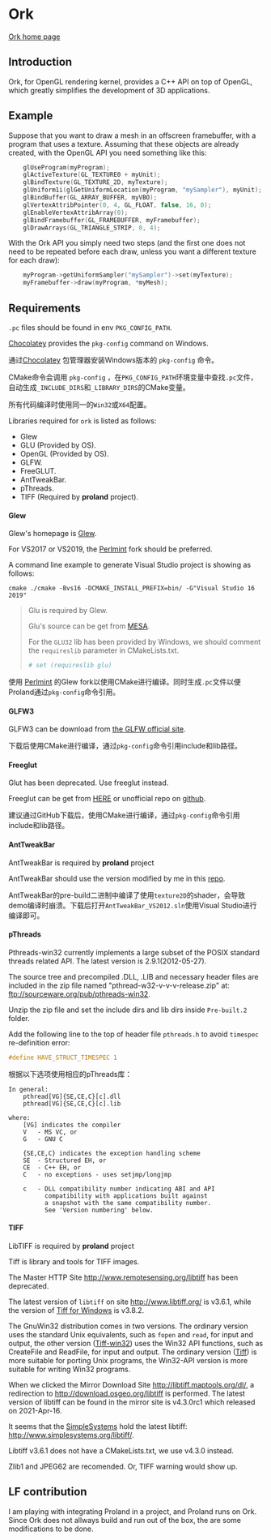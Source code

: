# Ork

[Ork home page](http://ork.gforge.inria.fr/)

## Introduction

Ork, for OpenGL rendering kernel, provides a C++ API on top of OpenGL, which greatly simplifies the development of 3D applications.

## Example 

Suppose that you want to draw a mesh in an offscreen framebuffer, with a program that uses a texture. Assuming that these objects are already created, with the OpenGL API you need something like this:

```C++
    glUseProgram(myProgram);
    glActiveTexture(GL_TEXTURE0 + myUnit);
    glBindTexture(GL_TEXTURE_2D, myTexture);
    glUniform1i(glGetUniformLocation(myProgram, "mySampler"), myUnit);
    glBindBuffer(GL_ARRAY_BUFFER, myVBO);
    glVertexAttribPointer(0, 4, GL_FLOAT, false, 16, 0);
    glEnableVertexAttribArray(0);
    glBindFramebuffer(GL_FRAMEBUFFER, myFramebuffer);
    glDrawArrays(GL_TRIANGLE_STRIP, 0, 4);
```

With the Ork API you simply need two steps (and the first one does not need to be repeated before each draw, unless you want a different texture for each draw):

```C++
    myProgram->getUniformSampler("mySampler")->set(myTexture);
    myFramebuffer->draw(myProgram, *myMesh);
```

## Requirements

`.pc` files should be found in env `PKG_CONFIG_PATH`.

[Chocolatey](https://chocolatey.org/) provides the `pkg-config` command on Windows.

通过[Chocolatey](https://chocolatey.org/) 包管理器安装Windows版本的 `pkg-config` 命令。

CMake命令会调用 `pkg-config` ，在`PKG_CONFIG_PATH`环境变量中查找`.pc`文件，自动生成`_INCLUDE_DIRS`和`_LIBRARY_DIRS`的CMake变量。

所有代码编译时使用同一的`Win32`或`X64`配置。

Libraries required for `ork` is listed as follows:

- Glew
- GLU (Provided by OS).
- OpenGL (Provided by OS).
- GLFW.
- FreeGLUT.
- AntTweakBar.
- pThreads.
- TIFF (Required by **proland** project).

#### Glew

Glew's homepage is [Glew](http://glew.sourceforge.net/).

For VS2017 or VS2019, the [Perlmint](https://github.com/Perlmint/glew-cmake) fork should be preferred.

A command line example to generate Visual Studio project is showing as follows:

```batch
cmake ./cmake -Bvs16 -DCMAKE_INSTALL_PREFIX=bin/ -G"Visual Studio 16 2019"
```

> Glu is required by Glew.
>
> Glu's source can be get from [MESA](https://gitlab.freedesktop.org/mesa/glu).
>
> For the `GLU32` lib has been provided by Windows, we should comment the `requireslib` parameter in CMakeLists.txt.
>
> ```cmake
> # set (requireslib glu)
> ```

使用 [Perlmint](https://github.com/Perlmint/glew-cmake) 的Glew fork以使用CMake进行编译。同时生成`.pc`文件以便Proland通过`pkg-config`命令引用。

#### GLFW3

GLFW3 can be download from [the GLFW official site](https://www.glfw.org/).

下载后使用CMake进行编译，通过`pkg-config`命令引用include和lib路径。

#### Freeglut

Glut has been deprecated. Use freeglut instead.

Freeglut can be get from [HERE](http://freeglut.sourceforge.net/index.php#download) or unofficial repo on [github](https://github.com/dcnieho/FreeGLUT).

建议通过GitHub下载后，使用CMake进行编译，通过`pkg-config`命令引用include和lib路径。

#### AntTweakBar

AntTweakBar is required by **proland** project

AntTweakBar should use the version modified by me in this [repo](https://github.com/cnDelbert/AntTweakBar).

AntTweakBar的pre-build二进制中编译了使用`texture2D`的shader，会导致demo编译时崩溃。下载后打开`AntTweakBar_VS2012.sln`使用Visual Studio进行编译即可。

#### pThreads

Pthreads-win32 currently implements a large subset of the POSIX standard threads related API. The latest version is 2.9.1(2012-05-27).

The source tree and precompiled .DLL, .LIB and necessary header files are included in the zip file named "pthread-w32-v-v-v-release.zip" at:
<ftp://sourceware.org/pub/pthreads-win32>.

Unzip the zip file and set the include dirs and lib dirs inside `Pre-built.2` folder. 

Add the following line to the top of header file `pthreads.h` to avoid `timespec` re-definition error:

```c++
#define HAVE_STRUCT_TIMESPEC 1
```

根据以下选项使用相应的pThreads库：

```text
In general:
	pthread[VG]{SE,CE,C}[c].dll
	pthread[VG]{SE,CE,C}[c].lib

where:
	[VG] indicates the compiler
	V	- MS VC, or
	G	- GNU C

	{SE,CE,C} indicates the exception handling scheme
	SE	- Structured EH, or
	CE	- C++ EH, or
	C	- no exceptions - uses setjmp/longjmp

	c	- DLL compatibility number indicating ABI and API
		  compatibility with applications built against
		  a snapshot with the same compatibility number.
		  See 'Version numbering' below.
```

#### TIFF

LibTIFF is required by **proland** project

Tiff is library and tools for TIFF images.

The Master HTTP Site http://www.remotesensing.org/libtiff has been deprecated.

The latest version of `libtiff` on site <http://www.libtiff.org/> is v3.6.1, while the version of [Tiff for Windows](http://gnuwin32.sourceforge.net/packages/tiff.htm) is v3.8.2.

The GnuWin32 distribution comes in two versions. The ordinary version uses the standard Unix equivalents, such as `fopen` and `read`, for input and output, the other version ([Tiff-win32](http://gnuwin32.sourceforge.net/packages/tiff-win32.htm)) uses the Win32 API functions, such as CreateFile and ReadFile, for input and output. The ordinary version ([Tiff](http://gnuwin32.sourceforge.net/packages/tiff.htm)) is more suitable for porting Unix programs, the Win32-API version is more suitable for writing Win32 programs.

When we clicked the Mirror Download Site <http://libtiff.maptools.org/dl/>, a redirection to <http://download.osgeo.org/libtiff> is performed. The latest version of libtiff can be found in the mirror site is v4.3.0rc1 which released on 2021-Apr-16. 

It seems that the [SimpleSystems](http://www.simplesystems.org/) hold the latest libtiff: <http://www.simplesystems.org/libtiff/>.

Libtiff v3.6.1 does not have a CMakeLists.txt, we use v4.3.0 instead.

Zlib1 and JPEG62 are recomended. Or, TIFF warning would show up.

## LF contribution

I am playing with integrating Proland in a project, and Proland runs on Ork. Since Ork does not allways build and run out of the box, the are some modifications to be done.

